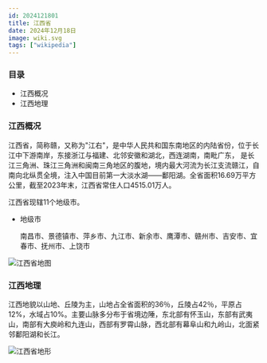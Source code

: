 ```yaml
---
id: 2024121801
title: 江西省
date: 2024年12月18日
image: wiki.svg
tags: ["wikipedia"]
---
```



### 目录

- 江西概况
- 江西地理


### 江西概况

江西省，简称赣，又称为"江右"，是中华人民共和国东南地区的内陆省份，位于长江中下游南岸，东接浙江与福建、北邻安徽和湖北，西连湖南，南毗广东， 是长江三角洲、珠江三角洲和闽南三角地区的腹地，境内最大河流为长江支流赣江，自南向北纵贯全境，注入中国目前第一大淡水湖——鄱阳湖。全省面积16.69万平方公里，截至2023年末，江西省常住人口4515.01万人。

江西省现辖11个地级市。

- 地级市

  南昌市、景德镇市、萍乡市、九江市、新余市、鹰潭市、赣州市、吉安市、宜春市、抚州市、上饶市

![江西省地图](https://loongzxl.com/blogs/20241218江西省地图.jpg)


### 江西地理

江西地貌以山地、丘陵为主，山地占全省面积的36％，丘陵占42％，平原占12%，水域占10%。主要山脉多分布于省境边陲，东北部有怀玉山，东部有武夷山，南部有大庾岭和九连山，西部有罗霄山脉，西北部有幕阜山和九岭山，北面紧邻鄱阳湖和长江。

![江西省地形](https://loongzxl.com/blogs/20241218江西省地形.webp)


